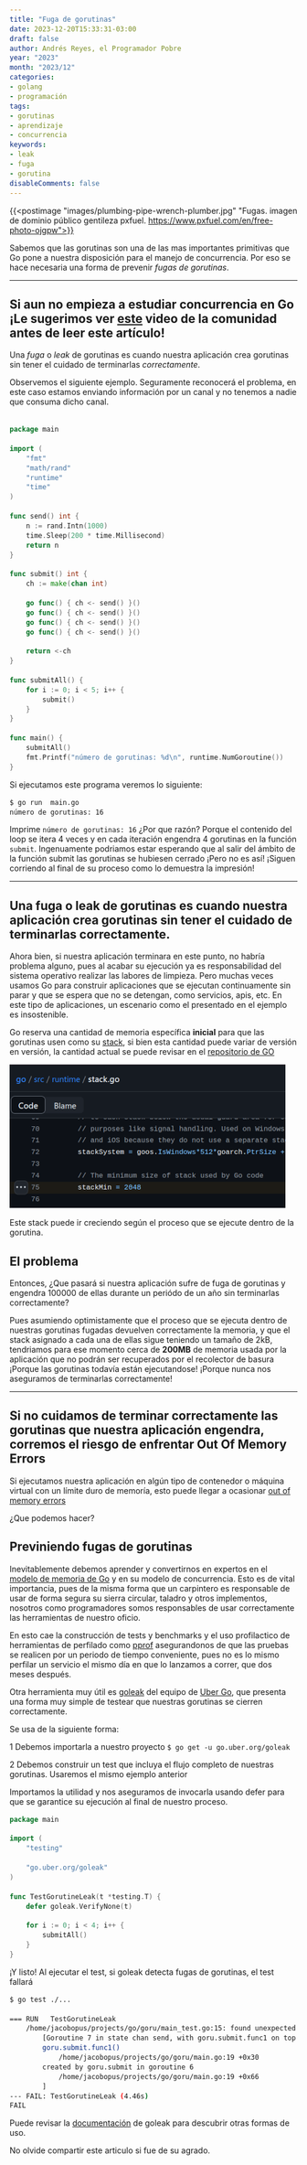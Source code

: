 ```yaml
---
title: "Fuga de gorutinas"
date: 2023-12-20T15:33:31-03:00
draft: false
author: Andrés Reyes, el Programador Pobre
year: "2023"
month: "2023/12"
categories:
- golang
- programación
tags:
- gorutinas
- aprendizaje
- concurrencia
keywords:
- leak
- fuga
- gorutina
disableComments: false
---
```


{{<postimage "images/plumbing-pipe-wrench-plumber.jpg" "Fugas. imagen de dominio público gentileza pxfuel. https://www.pxfuel.com/en/free-photo-ojgpw">}}


Sabemos que las gorutinas son una de las mas importantes primitivas que Go pone a nuestra disposición para el manejo de concurrencia. Por eso se hace necesaria una forma de prevenir *fugas de gorutinas*.

<!--more-->

---
Si aun no empieza a estudiar concurrencia en Go ¡Le sugerimos ver [este](https://youtu.be/plslYvhPyAU?si=qVl-wJcV9nWzM2Rm) video de la comunidad antes de leer este artículo!
---

Una *fuga* o *leak* de gorutinas es cuando nuestra aplicación crea gorutinas sin tener el cuidado de terminarlas *correctamente*.

Observemos el siguiente ejemplo. Seguramente reconocerá el problema, en este caso estamos enviando información por un canal y no tenemos a nadie que consuma dicho canal.

```go

package main

import (
	"fmt"
	"math/rand"
	"runtime"
	"time"
)

func send() int {
	n := rand.Intn(1000)
	time.Sleep(200 * time.Millisecond)
	return n
}

func submit() int {
	ch := make(chan int)

	go func() { ch <- send() }()
	go func() { ch <- send() }()
	go func() { ch <- send() }()
	go func() { ch <- send() }()

	return <-ch
}

func submitAll() {
	for i := 0; i < 5; i++ {
		submit()
	}
}

func main() {
	submitAll()
	fmt.Printf("número de gorutinas: %d\n", runtime.NumGoroutine())
}

```

Si ejecutamos este programa veremos lo siguiente:

```bash
$ go run  main.go 
número de gorutinas: 16
```

Imprime `número de gorutinas: 16` ¿Por que razón? Porque el contenido del loop se itera 4 veces y en cada iteración engendra 4 gorutinas en la función `submit`. Ingenuamente podriamos estar esperando que al salir del ámbito de la función submit las gorutinas se hubiesen cerrado ¡Pero no es así! ¡Siguen corriendo al final de su proceso como lo demuestra la impresión!

---
Una fuga o leak de gorutinas es cuando nuestra aplicación crea gorutinas sin tener el cuidado de terminarlas correctamente.
---


Ahora bien, si nuestra aplicación terminara en este punto, no habría problema alguno, pues al acabar su ejecución ya es responsabilidad del sistema operativo realizar las labores de limpieza. Pero muchas veces usamos Go para construir aplicaciones que se ejecutan continuamente sin parar y que se espera que no se detengan, como servicios, apis, etc. En este tipo de aplicaciones, un escenario como el presentado en el ejemplo es insostenible.

Go reserva una cantidad de memoria específica **inicial** para que las gorutinas usen como su [stack](https://go.dev/doc/faq#stack_or_heap), si bien esta cantidad puede variar de versión en versión, la cantidad actual se puede revisar en el [repositorio de GO](https://github.com/golang/go/blob/master/src/runtime/stack.go#L75)


![stack](images/stack_go.png)

Este stack puede ir creciendo según el proceso que se ejecute dentro de la gorutina. 

## El problema

Entonces, ¿Que pasará si nuestra aplicación sufre de fuga de gorutinas y engendra 100000 de ellas durante un periódo de un año sin terminarlas correctamente?

Pues asumiendo optimistamente que el proceso que se ejecuta dentro de nuestras gorutinas fugadas devuelven correctamente la memoria, y que el stack asignado a cada una de ellas sigue teniendo un tamaño de 2kB, tendriamos para ese momento cerca de **200MB** de memoria usada por la aplicación que no podrán ser recuperados por el recolector de basura ¡Porque las gorutinas todavía están ejecutandose! ¡Porque nunca nos aseguramos de terminarlas correctamente!

---
Si no cuidamos de terminar correctamente las gorutinas que nuestra aplicación engendra, corremos el riesgo de enfrentar Out Of Memory Errors
---

Si ejecutamos nuestra aplicación en algún tipo de contenedor o máquina virtual con un límite duro de memoría, esto puede llegar a ocasionar [out of memory errors](https://stackoverflow.com/questions/47447225/allocation-error-runtime-out-of-memory)

¿Que podemos hacer?

## Previniendo fugas de gorutinas

Inevitablemente debemos aprender y convertirnos en expertos en el [modelo de memoria de Go](https://go.dev/ref/mem) y en su modelo de concurrencia. Esto es de vital importancia, pues de la misma forma que un carpintero es responsable de usar de forma segura su sierra circular, taladro y otros implementos, nosotros como programadores somos responsables de usar correctamente las herramientas de nuestro oficio.

En esto cae la construcción de tests y benchmarks y el uso profilactico de herramientas de perfilado como [pprof](https://github.com/google/pprof) asegurandonos de que las pruebas se realicen por un periodo de tiempo conveniente, pues no es lo mismo perfilar un servicio el mismo día en que lo lanzamos a correr, que dos meses después.

Otra herramienta muy útil es [goleak](https://github.com/uber-go/goleak) del equipo de [Uber Go](https://github.com/uber-go), que presenta una forma muy simple de testear que nuestras gorutinas se cierren correctamente.

Se usa de la siguiente forma:

1 Debemos importarla a nuestro proyecto  `$ go get -u go.uber.org/goleak`

2 Debemos construir un test que incluya el flujo completo de nuestras gorutinas. Usaremos el mismo ejemplo anterior

Importamos la utilidad y nos aseguramos de invocarla usando defer para que se garantice su ejecución al final de nuestro proceso.

```go
package main

import (
	"testing"

	"go.uber.org/goleak"
)

func TestGorutineLeak(t *testing.T) {
	defer goleak.VerifyNone(t)

	for i := 0; i < 4; i++ {
		submitAll()
	}
}

```

¡Y listo! Al ejecutar el test, si goleak detecta fugas de gorutinas, el test fallará

```bash
$ go test ./...

=== RUN   TestGorutineLeak
    /home/jacobopus/projects/go/goru/main_test.go:15: found unexpected goroutines:
        [Goroutine 7 in state chan send, with goru.submit.func1 on top of the stack:
        goru.submit.func1()
        	/home/jacobopus/projects/go/goru/main.go:19 +0x30
        created by goru.submit in goroutine 6
        	/home/jacobopus/projects/go/goru/main.go:19 +0x66
        ]
--- FAIL: TestGorutineLeak (4.46s)
FAIL
```

Puede revisar la [documentación](https://github.com/uber-go/goleak/blob/master/README.md) de goleak para descubrir otras formas de uso.

No olvide compartir este articulo si fue de su agrado.


